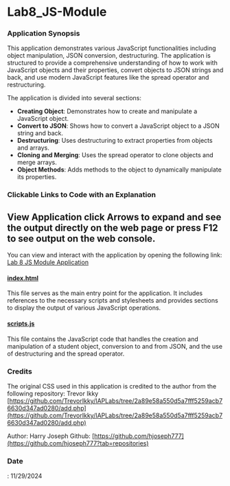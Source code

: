 # Lab8_JS-Module
### Application Synopsis

This application demonstrates various JavaScript functionalities including object manipulation, JSON conversion, destructuring. The application is structured to provide a comprehensive understanding of how to work with JavaScript objects and their properties, convert objects to JSON strings and back, and use modern JavaScript features like the spread operator and restructuring.



The application is divided into several sections:
- **Creating Object**: Demonstrates how to create and manipulate a JavaScript object.
- **Convert to JSON**: Shows how to convert a JavaScript object to a JSON string and back.
- **Destructuring**: Uses destructuring to extract properties from objects and arrays.
- **Cloning and Merging**: Uses the spread operator to clone objects and merge arrays.
- **Object Methods**: Adds methods to the object to dynamically manipulate its properties.

### Clickable Links to Code with an Explanation

## View Application click Arrows to expand and see the output directly on the web page or  press F12 to see output on the web console.
You can view and interact with the application by opening the following link: [Lab 8 JS Module Application](https://hjoseph777.github.io/Lab8_JS-Module/)

#### [index.html](./index.html)
This file serves as the main entry point for the application. It includes references to the necessary scripts and stylesheets and provides sections to display the output of various JavaScript operations.

#### [scripts.js](./scripts.js)
This file contains the JavaScript code that handles the creation and manipulation of a student object, conversion to and from JSON, and the use of destructuring and the spread operator.


### Credits
The original CSS used in this application is credited to the author from the following repository:  Trevor Ikky
[https://github.com/TrevorIkky/IAPLabs/tree/2a89e58a550d5a7fff5259acb76630d347ad0280/add.php](https://github.com/TrevorIkky/IAPLabs/tree/2a89e58a550d5a7fff5259acb76630d347ad0280/add.php)

Author: Harry Joseph
Github: [https://github.com/hjoseph777](https://github.com/hjoseph777?tab=repositories)

### Date
: 11/29/2024
